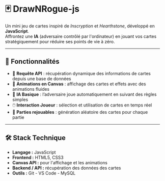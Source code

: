 # 🃏 DrawNRogue-js

Un mini jeu de cartes inspiré de *Inscryption* et *Hearthstone*, développé en **JavaScript**.  
Affrontez une **IA** (adversaire contrôlé par l'ordinateur) en jouant vos cartes stratégiquement pour réduire ses points de vie à zéro.  

---

## 🚀 Fonctionnalités  

- 🔄 **Requête API** : récupération dynamique des informations de cartes depuis une base de données  
- 🎨 **Animations en Canvas** : affichage des cartes et effets avec des animations fluides  
- 🧠 **IA Basique** : l’adversaire joue automatiquement en suivant des règles simples  
- 🖱️ **Interaction Joueur** : sélection et utilisation de cartes en temps réel  
- 🎲 **Parties rejouables** : génération aléatoire des cartes pour chaque partie  

---

## 🛠️ Stack Technique  

- **Langage :** JavaScript  
- **Frontend :** HTML5, CSS3  
- **Canvas API :** pour l'affichage et les animations  
- **Backend / API :** récupération des données des cartes  
- **Outils :** Git - VS Code - MySQL
